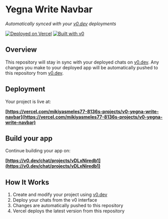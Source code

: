 # Yegna Write Navbar

*Automatically synced with your [v0.dev](https://v0.dev) deployments*

[![Deployed on Vercel](https://img.shields.io/badge/Deployed%20on-Vercel-black?style=for-the-badge&logo=vercel)](https://vercel.com/mikiyasmeles77-8136s-projects/v0-yegna-write-navbar)
[![Built with v0](https://img.shields.io/badge/Built%20with-v0.dev-black?style=for-the-badge)](https://v0.dev/chat/projects/vDLxNiredb1)

## Overview

This repository will stay in sync with your deployed chats on [v0.dev](https://v0.dev).
Any changes you make to your deployed app will be automatically pushed to this repository from [v0.dev](https://v0.dev).

## Deployment

Your project is live at:

**[https://vercel.com/mikiyasmeles77-8136s-projects/v0-yegna-write-navbar](https://vercel.com/mikiyasmeles77-8136s-projects/v0-yegna-write-navbar)**

## Build your app

Continue building your app on:

**[https://v0.dev/chat/projects/vDLxNiredb1](https://v0.dev/chat/projects/vDLxNiredb1)**

## How It Works

1. Create and modify your project using [v0.dev](https://v0.dev)
2. Deploy your chats from the v0 interface
3. Changes are automatically pushed to this repository
4. Vercel deploys the latest version from this repository